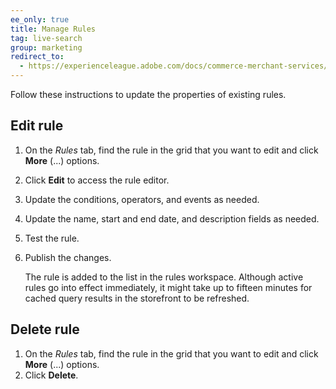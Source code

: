 ```yaml
---
ee_only: true
title: Manage Rules
tag: live-search
group: marketing
redirect_to:
  - https://experienceleague.adobe.com/docs/commerce-merchant-services/live-search/live-search-admin/rules/rules-manage.html
---
```


Follow these instructions to update the properties of existing rules.

## Edit rule

1. On the _Rules_ tab, find the rule in the grid that you want to edit and click **More** (...) options.
1. Click **Edit** to access the rule editor.
1. Update the conditions, operators, and events as needed.
1. Update the name, start and end date, and description fields as needed.
1. Test the rule.
1. Publish the changes.

   The rule is added to the list in the rules workspace. Although active rules go into effect immediately, it might take up to fifteen minutes for cached query results in the storefront to be refreshed.

## Delete rule

1. On the _Rules_ tab, find the rule in the grid that you want to edit and click **More** (...) options.
1. Click **Delete**.
